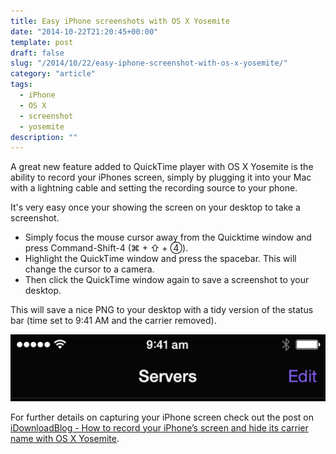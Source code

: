 ```yaml
---
title: Easy iPhone screenshots with OS X Yosemite
date: "2014-10-22T21:20:45+00:00"
template: post
draft: false
slug: "/2014/10/22/easy-iphone-screenshot-with-os-x-yosemite/"
category: "article"
tags:
  - iPhone
  - OS X
  - screenshot
  - yosemite
description: ""
---
```


A great new feature added to QuickTime player with OS X Yosemite is the ability to record your iPhones screen, simply by plugging it into your Mac with a lightning cable and setting the recording source to your phone.

It's very easy once your showing the screen on your desktop to take a screenshot.

- Simply focus the mouse cursor away from the Quicktime window and press Command-Shift-4 (&#8984; +&nbsp;&#8679; +&nbsp;&#9315;).
- Highlight the QuickTime window and press the spacebar. This will change the cursor to a camera.
- Then click the QuickTime window again to save a screenshot to your desktop.

This will save a nice PNG to your desktop with a tidy version of the status bar (time set to 9:41 AM and the carrier removed).

![A clean status bar with the carrier name removed and the time set to 9:41 am](./clean-status-bar.png)

For further details on capturing your iPhone screen check out the post on [iDownloadBlog - How to record your iPhone’s screen and hide its carrier name with OS X Yosemite](http://www.idownloadblog.com/2014/10/20/how-to-record-your-iphones-screen-and-hide-its-carrier-name-with-os-x-yosemite/).